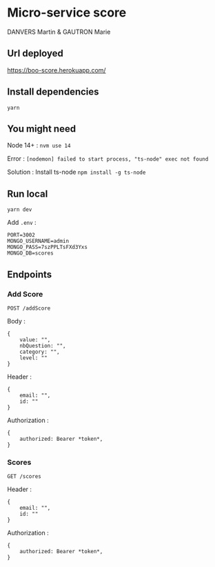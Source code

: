 # Micro-service score

DANVERS Martin & GAUTRON Marie

## Url deployed

https://boo-score.herokuapp.com/

## Install dependencies

`yarn`

## You might need

Node 14+ : `nvm use 14`

Error : `[nodemon] failed to start process, "ts-node" exec not found`

Solution : Install ts-node `npm install -g ts-node`

## Run local

`yarn dev`

Add `.env` :

```
PORT=3002
MONGO_USERNAME=admin
MONGO_PASS=7szPPLTsFXd3Yxs
MONGO_DB=scores
```

## Endpoints


### Add Score

`POST /addScore`

Body :

```
{
    value: "",
    nbQuestion: "",
    category: "",
    level: ""
}
```

Header :

```
{
    email: "",
    id: ""
}
```

Authorization :

```
{
    authorized: Bearer *token*,
}
```

### Scores

`GET /scores` 

Header :

```
{
    email: "",
    id: ""
}
```

Authorization :

```
{
    authorized: Bearer *token*,
}
